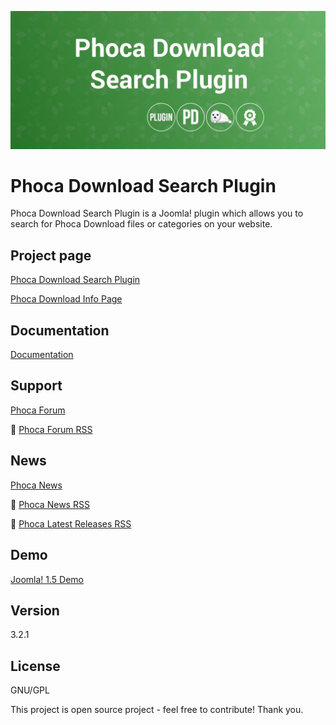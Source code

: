 



![Phoca Download Search Plugin](https://github.com/PhocaCz/PhocaDownloadSearchPlugin/blob/master/phocadownload.png)

# Phoca Download Search Plugin



Phoca Download Search Plugin is a Joomla! plugin which allows you to search for Phoca Download files or categories on your website.



## Project page

[Phoca Download Search Plugin](https://www.phoca.cz/phoca-download-search-plugin)

[Phoca Download Info Page](https://www.phoca.cz/project/phocadownload-joomla-download)



## Documentation

[Documentation](https://www.phoca.cz/documentation/category/66-phoca-download-search-plugin)





## Support

[Phoca Forum](https://www.phoca.cz/forum)

:bell: [Phoca Forum RSS](https://www.phoca.cz/forum/app.php/feed)



## News

[Phoca News](https://www.phoca.cz/news)

:bell: [Phoca News RSS](https://www.phoca.cz/news?format=feed&type=rss)

:bell: [Phoca Latest Releases RSS](https://www.phoca.cz/download/feed/111?format=feed&type=rss)



## Demo

[Joomla! 1.5 Demo](https://www.phoca.cz/demo/)



## Version

3.2.1



## License

GNU/GPL



This project is open source project - feel free to contribute! Thank you.
